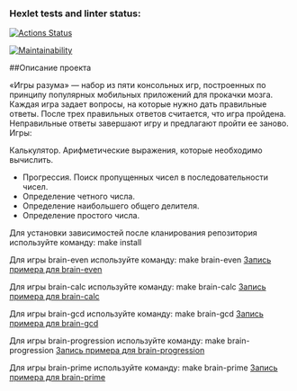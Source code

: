 ### Hexlet tests and linter status:
[![Actions Status](https://github.com/Ecool88/frontend-project-lvl1/workflows/hexlet-check/badge.svg)](https://github.com/Ecool88/frontend-project-lvl1/actions)

[![Maintainability](https://api.codeclimate.com/v1/badges/a99a88d28ad37a79dbf6/maintainability)](https://codeclimate.com/github/codeclimate/codeclimate/maintainability)


##Описание проекта

«Игры разума» — набор из пяти консольных игр, построенных по принципу популярных мобильных приложений для прокачки мозга. Каждая игра задает вопросы, на которые нужно дать правильные ответы. После трех правильных ответов считается, что игра пройдена. Неправильные ответы завершают игру и предлагают пройти ее заново. Игры:

Калькулятор. Арифметические выражения, которые необходимо вычислить.
- Прогрессия. Поиск пропущенных чисел в последовательности чисел.
- Определение четного числа.
- Определение наибольшего общего делителя.
- Определение простого числа.

Для установки зависимостей после кланирования репозитория используйте команду: make install

Для игры brain-even используйте команду: make brain-even [Запись примера для brain-even ](https://asciinema.org/a/m4XR9W4AkoUOc9TNm2rXX3I5b)

Для игры brain-calc используйте команду: make brain-calc [Запись примера для brain-calc ](https://asciinema.org/a/kYjgdxBYLq4m4BTp640bANsEf)

Для игры brain-gcd используйте команду: make brain-gcd [Запись примера для brain-gcd ](https://asciinema.org/a/Wx50QVLOgTx6vM7CgieJUFDSt)

Для игры brain-progression используйте команду: make brain-progression [Запись примера для brain-progression ](https://asciinema.org/a/c6HxPch2HHo18M4HhP3p6UfIZ)

Для игры brain-prime используйте команду: make brain-prime [Запись примера для brain-prime ](https://asciinema.org/a/6JfeJiHsNI8pZvo7uhZtiboRM)
